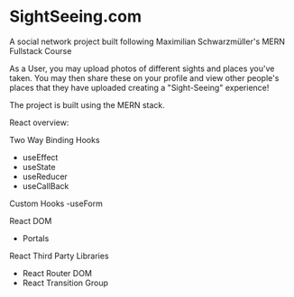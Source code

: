 # SightSeeing.com
A social network project built following Maximilian Schwarzmüller's MERN Fullstack Course

As a User, you may upload photos of different sights and places you've taken. You may then share these on your profile and view other people's places that they have uploaded creating a "Sight-Seeing" experience! 

The project is built using the MERN stack. 

React overview: 

Two Way Binding 
Hooks 
- useEffect
- useState
- useReducer
- useCallBack 

Custom Hooks 
-useForm 

React DOM 
- Portals 

React Third Party Libraries 
- React Router DOM 
- React Transition Group 





